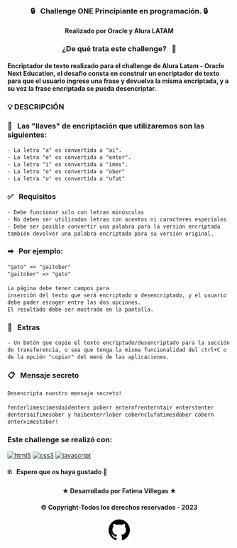 ### <div align="center"> &#128274; &nbsp; Challenge ONE Principiante en programación. &#128274;</p>

#### <p align="center"> Realizado por Oracle y Alura LATAM </p>

### <div align="center">¿De qué trata este challenge? &nbsp; &#129300; </div>

#### <p>Encriptador de texto realizado para el challenge de Alura Latam - Oracle Next Education, el desafio consta en construir un encriptador de texto para que el usuario ingrese una frase y devuelva la misma encriptada, y a su vez la frase encriptada se pueda desencriptar.</p>

### <p> &#128161; DESCRIPCIÓN</p>

### <p> &#128273; &nbsp; Las "llaves" de encriptación que utilizaremos son las siguientes: </p>

```
- La letra "a" es convertida a "ai".
- La letra "e" es convertida a "enter".
- La letra "i" es convertida a "imes".
- La letra "o" es convertida a "ober"
- La letra "u" es convertida a "ufat"
```
### <p> &#9989; &nbsp; Requisitos </p>
```
- Debe funcionar solo con letras minúsculas
- No deben ser utilizados letras con acentos ni caracteres especiales
- Debe ser posible convertir una palabra para la versión encriptada también devolver una palabra encriptada para su versión original.
```
### <p> &#10145; &nbsp; Por ejemplo: </p>
```
"gato" => "gaitober"
"gaitober" => "gato"

La página debe tener campos para
inserción del texto que será encriptado o desencriptado, y el usuario debe poder escoger entre las dos opciones.
El resultado debe ser mostrado en la pantalla.
```
### <p> &#128204; &nbsp; Extras </p>
```
- Un botón que copie el texto encriptado/desencriptado para la sección de transferencia, o sea que tenga la misma funcionalidad del ctrl+C o de la opción "copiar" del menú de las aplicaciones.
```
### <p> &#128203; &nbsp; Mensaje secreto </p>
```
Desencripta nuestro mensaje secreto!

fenterlimescimesdaidenters poberr enternfrenterntair enterstenter dentersaifimesober y haibenterrlober cobernclufatimesdober cobern enterximestober!

```
### Este challenge se realizó con:
<a href="https://www.w3.org/html/" target="_blank"><img src="https://www.svgrepo.com/show/373669/html.svg" alt="html5" width="40" height="40"/></a>
<a href="https://www.w3schools.com/css/" target="_blank"><img src="https://www.svgrepo.com/show/373535/css.svg" alt="css3" width="40" height="40"/></a>
<a href="https://developer.mozilla.org/en-US/docs/Web/JavaScript" target="_blank"><img src="https://www.svgrepo.com/show/349419/javascript.svg" alt="javascript" width="40" height="40"/></a>


#### <p> 	&#128456; &nbsp; Espero que os haya gustado &#129321; </p>

#### <p align="center">&starf; Desarrollado por Fatima Villegas &starf; </p>
#### <p align="center"> &copy; Copyright-Todos los derechos reservados - 2023</p>
#### <p align="center"><img src="carpeta_imagenes//github.svg"></p>
